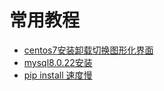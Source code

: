 # 常用教程
* [centos7安装卸载切换图形化界面](/1-commonly-tutorials/centos7-graphics-face-install)
* [mysql8.0.22安装](/1-commonly-tutorials/mysql8.0.22install)
* [pip install 速度慢](/1-commonly-tutorials/pip-install-slow)
